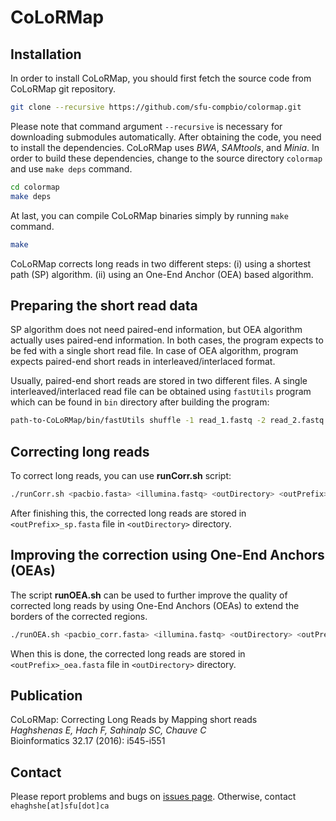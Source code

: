 # CoLoRMap

## Installation
In order to install CoLoRMap, you should first fetch the source code from CoLoRMap git repository.

```bash
git clone --recursive https://github.com/sfu-compbio/colormap.git
```

Please note that command argument `--recursive` is necessary for downloading submodules automatically. After obtaining the code, you need to install the dependencies. CoLoRMap uses *BWA*, *SAMtools*, and *Minia*. In order to build these dependencies, change to the source directory `colormap` and use `make deps` command.

```bash
cd colormap
make deps
```

At last, you can compile CoLoRMap binaries simply by running `make` command.

```bash
make
```

CoLoRMap corrects long reads in two different steps: (i) using a shortest path (SP) algorithm. (ii) using an One-End Anchor (OEA) based algorithm. 

## Preparing the short read data
SP algorithm does not need paired-end information, but OEA algorithm actually uses paired-end information. In both cases, the program expects to be fed with a single short read file. In case of OEA algorithm, program expects paired-end short reads in interleaved/interlaced format. 

Usually, paired-end short reads are stored in two different files. A single interleaved/interlaced read file can be obtained using `fastUtils` program which can be found in `bin` directory after building the program:

```bash
path-to-CoLoRMap/bin/fastUtils shuffle -1 read_1.fastq -2 read_2.fastq > read_paired.fastq
```

## Correcting long reads
To correct long reads, you can use **runCorr.sh** script:

```bash
./runCorr.sh <pacbio.fasta> <illumina.fastq> <outDirectory> <outPrefix> <threads>
```
After finishing this, the corrected long reads are stored in `<outPrefix>_sp.fasta` file in `<outDirectory>` directory.

## Improving the correction using One-End Anchors (OEAs) ##
The script **runOEA.sh** can be used to further improve the quality of corrected long reads by using One-End Anchors (OEAs) to extend the borders of the corrected regions.
```bash
./runOEA.sh <pacbio_corr.fasta> <illumina.fastq> <outDirectory> <outPrefix> <threads>
```
When this is done, the corrected long reads are stored in `<outPrefix>_oea.fasta` file in `<outDirectory>` directory.

## Publication
CoLoRMap: Correcting Long Reads by Mapping short reads<br/>
*Haghshenas E, Hach F, Sahinalp SC, Chauve C*<br/>
Bioinformatics 32.17 (2016): i545-i551

## Contact
Please report problems and bugs on [issues page](https://github.com/sfu-compbio/colormap/issues). Otherwise, contact `ehaghshe[at]sfu[dot]ca`
